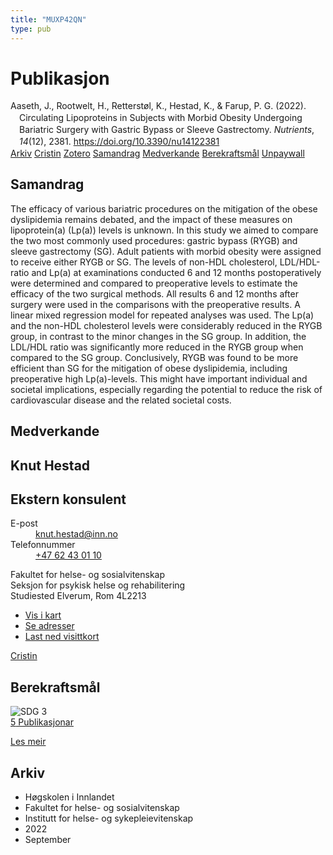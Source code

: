 ```yaml
---
title: "MUXP42QN"
type: pub
---
```

<h1>Publikasjon</h1>
<article id="csl-bib-container-MUXP42QN" class="csl-bib-container">
  <div class="csl-bib-body" style="line-height: 1.35; padding-left: 1em; text-indent:-1em;">
  <div class="csl-entry">Aaseth, J., Rootwelt, H., Retterst&#xF8;l, K., Hestad, K., &amp; Farup, P. G. (2022). Circulating Lipoproteins in Subjects with Morbid Obesity Undergoing Bariatric Surgery with Gastric Bypass or Sleeve Gastrectomy. <i>Nutrients</i>, <i>14</i>(12), 2381. <a href="https://doi.org/10.3390/nu14122381">https://doi.org/10.3390/nu14122381</a></div>
</div>
  <div class="csl-bib-buttons">
    <a href="#taxonomy-article-MUXP42QN" class="csl-bib-button">Arkiv</a>
    <a href="https://app.cristin.no/results/show.jsf?id=2050601" alt="Cristin URL" class="csl-bib-button">Cristin</a>
    <a href="http://zotero.org/groups/5402882/items/MUXP42QN" alt="Zotero URL" class="csl-bib-button">Zotero</a>
    <a href="#abstract-article-MUXP42QN" class="csl-bib-button">Samandrag</a>
    <a href="#contributors-article-MUXP42QN" class="csl-bib-button">Medverkande</a>
    <a href="#sdg-article-MUXP42QN" class="csl-bib-button">Berekraftsmål</a>
    <a href="https://www.mdpi.com/2072-6643/14/12/2381/pdf?version=1654751611" class="csl-bib-button">Unpaywall</a>
  </div>
  <div id="csl-bib-meta-container-MUXP42QN"></div>
</article>
<div id="csl-bib-meta-MUXP42QN" class="csl-bib-meta">
  <article id="abstract-article-MUXP42QN" class="abstract-article">
    <h1>Samandrag</h1>
    The efficacy of various bariatric procedures on the mitigation of the obese dyslipidemia remains debated, and the impact of these measures on lipoprotein(a) (Lp(a)) levels is unknown. In this study we aimed to compare the two most commonly used procedures: gastric bypass (RYGB) and sleeve gastrectomy (SG). Adult patients with morbid obesity were assigned to receive either RYGB or SG. The levels of non-HDL cholesterol, LDL/HDL-ratio and Lp(a) at examinations conducted 6 and 12 months postoperatively were determined and compared to preoperative levels to estimate the efficacy of the two surgical methods. All results 6 and 12 months after surgery were used in the comparisons with the preoperative results. A linear mixed regression model for repeated analyses was used. The Lp(a) and the non-HDL cholesterol levels were considerably reduced in the RYGB group, in contrast to the minor changes in the SG group. In addition, the LDL/HDL ratio was significantly more reduced in the RYGB group when compared to the SG group. Conclusively, RYGB was found to be more efficient than SG for the mitigation of obese dyslipidemia, including preoperative high Lp(a)-levels. This might have important individual and societal implications, especially regarding the potential to reduce the risk of cardiovascular disease and the related societal costs.
  </article>
  <article id="contributors-article-MUXP42QN" class="contributors-article">
    <h1>Medverkande</h1>
    <div class="personas"> <div class="vrtx-hinn-person-card"> <div class="photo"> <i class="lar la-user-circle missing-person"></i> </div> <div class="info"> <hgroup><h1>Knut Hestad</h1> <h2>Ekstern konsulent</h2> </hgroup><dl> <dt>E-post</dt> <dd> <a href="mailto:knut.hestad@inn.no">knut.hestad@inn.no</a> </dd> <dt>Telefonnummer</dt> <dd><a href="tel:+4762430110"> +47 62 43 01 10 </a></dd> </dl> <p> Fakultet for helse- og sosialvitenskap<br> Seksjon for psykisk helse og rehabilitering<br> Studiested Elverum, Rom 4L2213 </p> <ul class="vrtx-hinn-links"> <li><a href="https://www.google.com/maps?q=60.88177,11.53669">Vis i kart</a></li> <li><a href="https://www.inn.no/finn-en-ansatt/knut-hestad.html#vrtx-hinn-addresses">Se adresser</a></li> <li><a href="https://www.inn.no/finn-en-ansatt/knut-hestad.html?vrtx=vcf">Last ned visittkort</a></li> </ul> </div> </div> <a href="https://app.cristin.no/persons/show.jsf?id=43557" alt="Cristin URL" class="personas-cristin">Cristin</a> </div>
  </article>
  <article id="sdg-article-MUXP42QN" class="sdg-article">
    <h1>Berekraftsmål</h1>
    <div class="sdg-container"><div id="sdg3" class="sdg"> <img src="{{< params subfolder >}}images/sdg/sdg03_no.png" class="image" alt="SDG 3"> <div class="sdg-overlay"> <a href="{{< params subfolder >}}no/archive/?sdg=3#archive" class="sdg-publication-count"><span>5</span> Publikasjonar</a> <p><a href="NA" class="sdg-read-more">Les meir</a></p> </div> </div></div>
  </article>
  <article id="taxonomy-article-MUXP42QN" class="taxonomy-article">
    <h1>Arkiv</h1>
    <ul>
      <li>Høgskolen i Innlandet</li>
      <li>Fakultet for helse- og sosialvitenskap</li>
      <li>Institutt for helse- og sykepleievitenskap</li>
      <li>2022</li>
      <li>September</li>
    </ul>
  </article>
</div>
